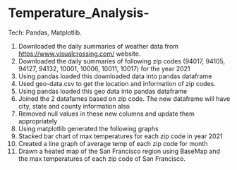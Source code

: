 # Temperature_Analysis-
Tech: Pandas, Matplotlib.
1)	Downloaded the daily summaries of weather data from https://www.visualcrossing.com/ website.
2)	Downloaded the daily summaries of following zip codes (94017, 94105, 94127, 94132, 10001, 10006, 10011, 10017) for the year 2021
3)	Using pandas loaded this downloaded data into pandas dataframe
4)	Used geo-data.csv to get the location and information of zip codes. 
5)	Using pandas loaded this geo data into pandas dataframe
6)	Joined the 2 datafames based on zip code. The new dataframe will have city, state and county information also
7)	Removed null values in these new columns and update them appropriately
8)	Using matplotlib generated the following graphs
9)	Stacked bar chart of max temperatures for each zip code in year 2021
10)	Created a line graph of average temp of each zip code for month
11)	Drawn a heated map of the San Francisco region using BaseMap and the max temperatures of each zip code of San Francisco.

